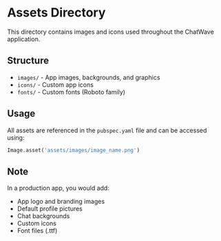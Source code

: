 # Assets Directory

This directory contains images and icons used throughout the ChatWave application.

## Structure

- `images/` - App images, backgrounds, and graphics
- `icons/` - Custom app icons
- `fonts/` - Custom fonts (Roboto family)

## Usage

All assets are referenced in the `pubspec.yaml` file and can be accessed using:

```dart
Image.asset('assets/images/image_name.png')
```

## Note

In a production app, you would add:
- App logo and branding images
- Default profile pictures
- Chat backgrounds
- Custom icons
- Font files (.ttf)
